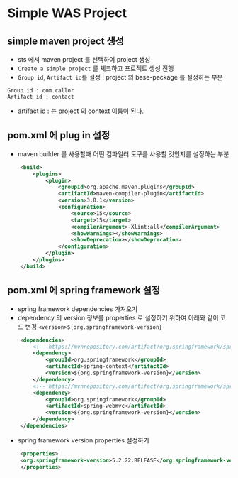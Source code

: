 # Simple WAS Project

## simple maven project 생성
* sts 에서 maven project 를 선택하여 project 생성
* `Create a simple project` 를 체크하고 프로젝트 생성 진행
* `Group id`, `Artifact id`를 설정 : project 의 base-package 를 설정하는 부분
```
Group id : com.callor
Artifact id : contact 

```
* artifact id : 는 project 의 context 이름이 된다.

## pom.xml 에 plug in 설정
* maven builder 를 사용할때 어떤 컴파일러 도구를 사용할 것인지를 설정하는 부분
```xml
	<build>
		<plugins>
			<plugin>
				<groupId>org.apache.maven.plugins</groupId>
				<artifactId>maven-compiler-plugin</artifactId>
				<version>3.8.1</version>
				<configuration>
					<source>15</source>
					<target>15</target>
					<compilerArgument>-Xlint:all</compilerArgument>
					<showWarnings></showWarnings>
					<showDeprecation></showDeprecation>
				</configuration>
			</plugin>
		</plugins>
	</build>
```

## pom.xml 에 spring framework 설정
* spring framework dependencies 가져오기
* dependency 의 version 정보를 properties 로 설정하기 위하여 아래와 같이 코드 변경
```<version>${org.springframework-version}```
```xml
	<dependencies>
		<!-- https://mvnrepository.com/artifact/org.springframework/spring-context -->
		<dependency>
			<groupId>org.springframework</groupId>
			<artifactId>spring-context</artifactId>
			<version>${org.springframework-version}</version>
		</dependency>
		<!-- https://mvnrepository.com/artifact/org.springframework/spring-webmvc -->
		<dependency>
			<groupId>org.springframework</groupId>
			<artifactId>spring-webmvc</artifactId>
			<version>${org.springframework-version}</version>
		</dependency>
	</dependencies>
```
* spring framework version properties 설정하기
```xml
	<properties>
	<org.springframework-version>5.2.22.RELEASE</org.springframework-version>
	</properties>
```	


